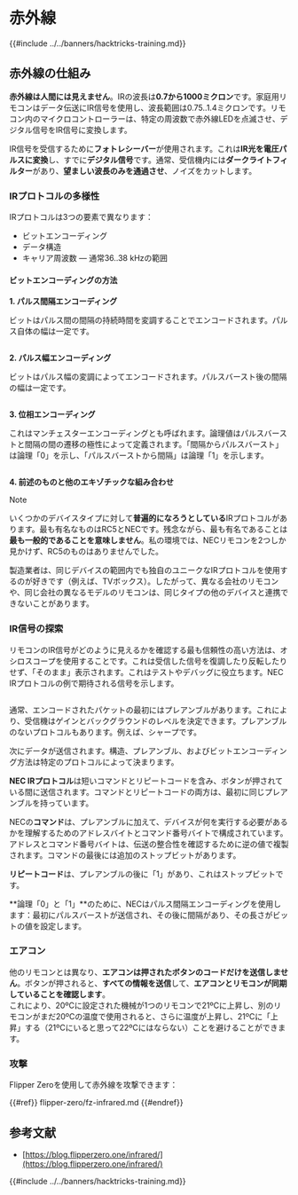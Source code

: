 # 赤外線

{{#include ../../banners/hacktricks-training.md}}

## 赤外線の仕組み <a href="#how-the-infrared-port-works" id="how-the-infrared-port-works"></a>

**赤外線は人間には見えません**。IRの波長は**0.7から1000ミクロン**です。家庭用リモコンはデータ伝送にIR信号を使用し、波長範囲は0.75..1.4ミクロンです。リモコン内のマイクロコントローラーは、特定の周波数で赤外線LEDを点滅させ、デジタル信号をIR信号に変換します。

IR信号を受信するために**フォトレシーバー**が使用されます。これは**IR光を電圧パルスに変換**し、すでに**デジタル信号**です。通常、受信機内には**ダークライトフィルター**があり、**望ましい波長のみを通過させ**、ノイズをカットします。

### IRプロトコルの多様性 <a href="#variety-of-ir-protocols" id="variety-of-ir-protocols"></a>

IRプロトコルは3つの要素で異なります：

- ビットエンコーディング
- データ構造
- キャリア周波数 — 通常36..38 kHzの範囲

#### ビットエンコーディングの方法 <a href="#bit-encoding-ways" id="bit-encoding-ways"></a>

**1. パルス間隔エンコーディング**

ビットはパルス間の間隔の持続時間を変調することでエンコードされます。パルス自体の幅は一定です。

<figure><img src="../../images/image (295).png" alt=""><figcaption></figcaption></figure>

**2. パルス幅エンコーディング**

ビットはパルス幅の変調によってエンコードされます。パルスバースト後の間隔の幅は一定です。

<figure><img src="../../images/image (282).png" alt=""><figcaption></figcaption></figure>

**3. 位相エンコーディング**

これはマンチェスターエンコーディングとも呼ばれます。論理値はパルスバーストと間隔の間の遷移の極性によって定義されます。「間隔からパルスバースト」は論理「0」を示し、「パルスバーストから間隔」は論理「1」を示します。

<figure><img src="../../images/image (634).png" alt=""><figcaption></figcaption></figure>

**4. 前述のものと他のエキゾチックな組み合わせ**

> [!NOTE]
> いくつかのデバイスタイプに対して**普遍的になろうとしている**IRプロトコルがあります。最も有名なものはRC5とNECです。残念ながら、最も有名であることは**最も一般的であることを意味しません**。私の環境では、NECリモコンを2つしか見かけず、RC5のものはありませんでした。
>
> 製造業者は、同じデバイスの範囲内でも独自のユニークなIRプロトコルを使用するのが好きです（例えば、TVボックス）。したがって、異なる会社のリモコンや、同じ会社の異なるモデルのリモコンは、同じタイプの他のデバイスと連携できないことがあります。

### IR信号の探索

リモコンのIR信号がどのように見えるかを確認する最も信頼性の高い方法は、オシロスコープを使用することです。これは受信した信号を復調したり反転したりせず、「そのまま」表示されます。これはテストやデバッグに役立ちます。NEC IRプロトコルの例で期待される信号を示します。

<figure><img src="../../images/image (235).png" alt=""><figcaption></figcaption></figure>

通常、エンコードされたパケットの最初にはプレアンブルがあります。これにより、受信機はゲインとバックグラウンドのレベルを決定できます。プレアンブルのないプロトコルもあります。例えば、シャープです。

次にデータが送信されます。構造、プレアンブル、およびビットエンコーディング方法は特定のプロトコルによって決まります。

**NEC IRプロトコル**は短いコマンドとリピートコードを含み、ボタンが押されている間に送信されます。コマンドとリピートコードの両方は、最初に同じプレアンブルを持っています。

NECの**コマンド**は、プレアンブルに加えて、デバイスが何を実行する必要があるかを理解するためのアドレスバイトとコマンド番号バイトで構成されています。アドレスとコマンド番号バイトは、伝送の整合性を確認するために逆の値で複製されます。コマンドの最後には追加のストップビットがあります。

**リピートコード**は、プレアンブルの後に「1」があり、これはストップビットです。

**論理「0」と「1」**のために、NECはパルス間隔エンコーディングを使用します：最初にパルスバーストが送信され、その後に間隔があり、その長さがビットの値を設定します。

### エアコン

他のリモコンとは異なり、**エアコンは押されたボタンのコードだけを送信しません**。ボタンが押されると、**すべての情報を送信**して、**エアコンとリモコンが同期していることを確認します**。\
これにより、20ºCに設定された機械が1つのリモコンで21ºCに上昇し、別のリモコンがまだ20ºCの温度で使用されると、さらに温度が上昇し、21ºCに「上昇」する（21ºCにいると思って22ºCにはならない）ことを避けることができます。

### 攻撃

Flipper Zeroを使用して赤外線を攻撃できます：

{{#ref}}
flipper-zero/fz-infrared.md
{{#endref}}

## 参考文献

- [https://blog.flipperzero.one/infrared/](https://blog.flipperzero.one/infrared/)

{{#include ../../banners/hacktricks-training.md}}
